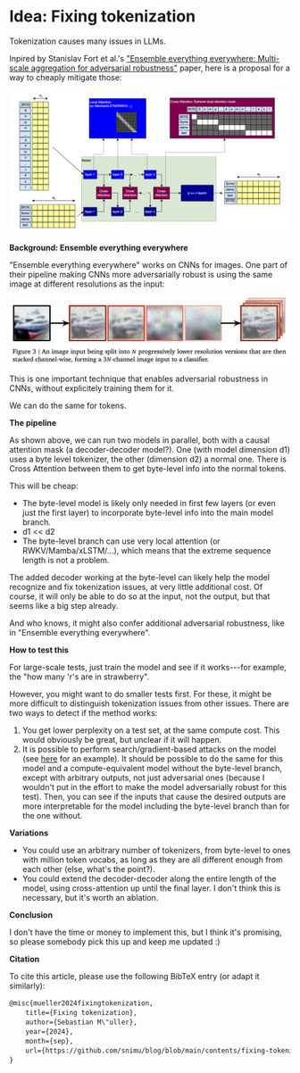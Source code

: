 # Idea: Fixing tokenization

Tokenization causes many issues in LLMs.

Inpired by Stanislav Fort et al.'s ["Ensemble everything everywhere: Multi-scale aggregation for adversarial robustness"](https://arxiv.org/abs/2408.05446) paper, here is a proposal for a way to cheaply mitigate those:

![Fixing tokenization](FullPipeline.png)

**Background: Ensemble everything everywhere**

"Ensemble everything everywhere" works on CNNs for images. One part of their pipeline making CNNs more adversarially robust is using the same image at different resolutions as the input:

![Image stacking](ImageStacking.png)

This is one important technique that enables adversarial robustness in CNNs, without explicitely training them for it.

 We can do the same for tokens.

**The pipeline**

As shown above, we can run two models in parallel, both with a causal attention mask (a decoder-decoder model?). One (with model dimension d1) uses a byte level tokenizer, the other (dimension d2) a normal one. There is Cross Attention between them to get byte-level info into the normal tokens.

This will be cheap:

- The byte-level model is likely only needed in first few layers (or even just the first layer) to incorporate byte-level info into the main model branch.
- d1 << d2
- The byte-level branch can use very local attention (or RWKV/Mamba/xLSTM/...), which means that the extreme sequence length is not a problem.

The added decoder working at the byte-level can likely help the model recognize and fix tokenization issues, at very little additional cost. Of course, it will only be able to do so at the input, not the output, but that seems like a big step already.

And who knows, it might also confer additional adversarial robustness, like in "Ensemble everything everywhere".

**How to test this**

For large-scale tests, just train the model and see if it works---for example, the "how many 'r's are in strawberry".

However, you might want to do smaller tests first. For these, it might be more difficult to  distinguish tokenization issues from other issues. There are two ways to detect if the method works:

1. You get lower perplexity on a test set, at the same compute cost. This would obviously be great, but unclear if it will happen.
2. It is possible to perform search/gradient-based attacks on the model (see [here](https://blog.haizelabs.com/posts/acg/) for an example). It should be possible to do the same for this model and a compute-equivalent model without the byte-level branch, except with arbitrary outputs, not just adversarial ones (because I wouldn't put in the effort to make the model adversarially robust for this test). Then, you can see if the inputs that cause the desired outputs are more interpretable for the model including the byte-level branch than for the one without.

**Variations**

- You could use an arbitrary number of tokenizers, from byte-level to ones with million token vocabs, as long as they are all different enough from each other (else, what's the point?).
- You could extend the decoder-decoder along the entire length of the model, using cross-attention up until the final layer. I don't think this is necessary, but it's worth an ablation.

**Conclusion**

I don't have the time or money to implement this, but I think it's promising, so please somebody pick this up and keep me updated :)

**Citation**

To cite this article, please use the following BibTeX entry (or adapt it similarly):

```latex
@misc{mueller2024fixingtokenization,
    title={Fixing tokenization},
    author={Sebastian M\"uller},
    year={2024},
    month={sep},
    url={https://github.com/snimu/blog/blob/main/contents/fixing-tokenization/README.md}
}
```
